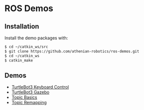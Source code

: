 # ROS Demos

## Installation

Install the demo packages with:

```bash
$ cd ~/catkin_ws/src
$ git clone https://github.com/athenian-robotics/ros-demos.git
$ cd ~/catkin_ws
$ catkin_make
```

## Demos

* [TurtleBot3 Keyboard Control](tb3_keyboard.md)
* [TurtleBot3 Gazebo](gazebo_demo.md)
* [Topic Basics](topic_basics/)
* [Topic Remapping](topic_remapper/)


